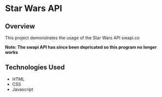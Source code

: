 # Star Wars API

## Overview
This project demonstrates the usage of the Star Wars API swapi.co

**Note: The swapi API has since been depricated so this program no longer works**

## Technologies Used
* HTML
* CSS
* Javascript
